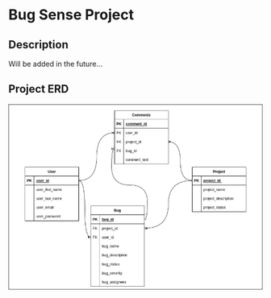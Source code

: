 # Bug Sense Project

## Description

Will be added in the future...

## Project ERD

![Project Erd](./erd.png)

